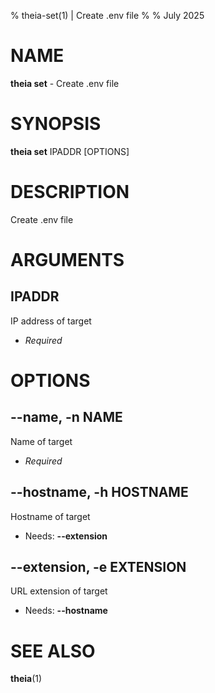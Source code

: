 % theia-set(1) | Create .env file
% 
% July 2025

NAME
==================================================

**theia set** - Create .env file

SYNOPSIS
==================================================

**theia set** IPADDR [OPTIONS]

DESCRIPTION
==================================================

Create .env file


ARGUMENTS
==================================================

IPADDR
--------------------------------------------------

IP address of target

- *Required*

OPTIONS
==================================================

--name, -n NAME
--------------------------------------------------

Name of target

- *Required*

--hostname, -h HOSTNAME
--------------------------------------------------

Hostname of target

- Needs: **--extension**

--extension, -e EXTENSION
--------------------------------------------------

URL extension of target

- Needs: **--hostname**

SEE ALSO
==================================================

**theia**(1)



